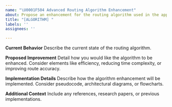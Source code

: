 ```yaml
---
name: "\U0001F504 Advanced Routing Algorithm Enhancement"
about: Propose an enhancement for the routing algorithm used in the app.
title: "[ALGORITHM] "
labels: ''
assignees: ''

---
```


**Current Behavior**
Describe the current state of the routing algorithm.

**Proposed Improvement**
Detail how you would like the algorithm to be enhanced. Consider elements like efficiency, reducing time complexity, or improving route accuracy.

**Implementation Details**
Describe how the algorithm enhancement will be implemented. Consider pseudocode, architectural diagrams, or flowcharts.

**Additional Context**
Include any references, research papers, or previous implementations.
